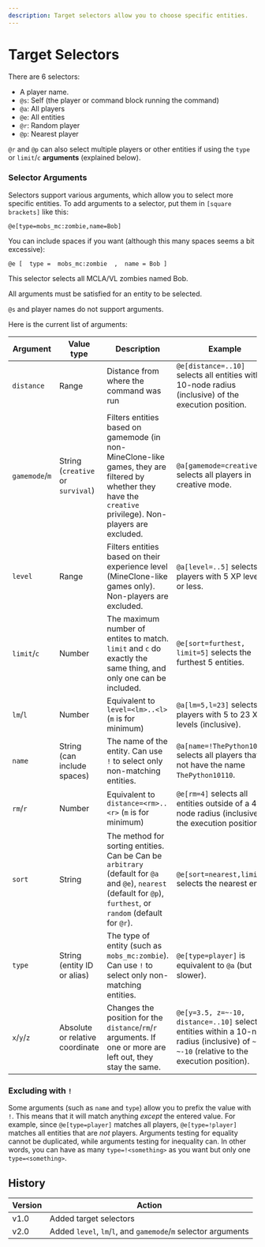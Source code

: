 ```yaml
---
description: Target selectors allow you to choose specific entities.
---
```


# Target Selectors

There are 6 selectors:

* A player name.
* `@s`: Self (the player or command block running the command)
* `@a`: All players
* `@e`: All entities
* `@r`: Random player
* `@p`: Nearest player

`@r` and `@p` can also select multiple players or other entities if using the `type` or `limit`/`c` **arguments** (explained below).

### Selector Arguments

Selectors support various arguments, which allow you to select more specific entities. To add arguments to a selector, put them in `[square brackets]` like this:

```
@e[type=mobs_mc:zombie,name=Bob]
```

You can include spaces if you want (although this many spaces seems a bit excessive):

```
@e [  type =  mobs_mc:zombie  ,  name = Bob ]
```

This selector selects all MCLA/VL zombies named Bob.

All arguments must be satisfied for an entity to be selected.

`@s` and player names do not support arguments.

Here is the current list of arguments:

<table data-card-size="large" data-view="cards" data-full-width="true"><thead><tr><th>Argument</th><th>Value type</th><th>Description</th><th>Example</th></tr></thead><tbody><tr><td><code>distance</code></td><td>Range</td><td>Distance from where the command was run</td><td><code>@e[distance=..10]</code> selects all entities within a 10-node radius (inclusive) of the execution position.</td></tr><tr><td><code>gamemode</code>/<code>m</code></td><td>String (<code>creative</code> or <code>survival</code>)</td><td>Filters entities based on gamemode (in non-MineClone-like games, they are filtered by whether they have the <code>creative</code> privilege). Non-players are excluded.</td><td><code>@a[gamemode=creative]</code> selects all players in creative mode.</td></tr><tr><td><code>level</code></td><td>Range</td><td>Filters entities based on their experience level (MineClone-like games only). Non-players are excluded.</td><td><code>@a[level=..5]</code> selects all players with 5 XP levels or less.</td></tr><tr><td><code>limit</code>/<code>c</code></td><td>Number</td><td>The maximum number of entites to match. <code>limit</code> and <code>c</code> do exactly the same thing, and only one can be included.</td><td><code>@e[sort=furthest, limit=5]</code> selects the furthest 5 entities.</td></tr><tr><td><code>lm</code>/<code>l</code></td><td>Number</td><td>Equivalent to <code>level=&#x3C;lm>..&#x3C;l></code> (<code>m</code> is for minimum)</td><td><code>@a[lm=5,l=23]</code> selects all players with 5 to 23 XP levels (inclusive).</td></tr><tr><td><code>name</code></td><td>String (can include spaces)</td><td>The name of the entity. Can use <code>!</code> to select only non-matching entities.</td><td><code>@a[name=!ThePython10110]</code> selects all players that do not have the name <code>ThePython10110</code>.</td></tr><tr><td><code>rm</code>/<code>r</code></td><td>Number</td><td>Equivalent to <code>distance=&#x3C;rm>..&#x3C;r></code> (<code>m</code> is for minimum)</td><td><code>@e[rm=4]</code> selects all entities outside of a 4-node radius (inclusive) of the execution position.</td></tr><tr><td><code>sort</code></td><td>String</td><td>The method for sorting entities. Can be Can be <code>arbitrary</code> (default for <code>@a</code> and <code>@e</code>), <code>nearest</code> (default for <code>@p</code>), <code>furthest</code>, or <code>random</code> (default for <code>@r</code>).</td><td><code>@e[sort=nearest,limit=1</code> selects the nearest entity.</td></tr><tr><td><code>type</code></td><td>String (entity ID or alias)</td><td>The type of entity (such as <code>mobs_mc:zombie</code>). Can use <code>!</code> to select only non-matching entities.</td><td><code>@e[type=player]</code> is equivalent to <code>@a</code> (but slower).</td></tr><tr><td><code>x</code>/<code>y</code>/<code>z</code></td><td>Absolute or relative coordinate</td><td>Changes the position for the <code>distance</code>/<code>rm</code>/<code>r</code> arguments. If one or more are left out, they stay the same.</td><td><code>@e[y=3.5, z=~-10, distance=..10]</code> selects all entities within a 10-node radius (inclusive) of <code>~ 3.5 ~-10</code> (relative to the execution position).</td></tr></tbody></table>



### Excluding with `!`

Some arguments (such as `name` and `type`) allow you to prefix the value with `!`. This means that it will match anything _except_ the entered value. For example, since `@e[type=player]` matches all players, `@e[type=!player]` matches all entities that are _not_ players. Arguments testing for equality cannot be duplicated, while arguments testing for inequality can. In other words, you can have as many `type=!<something>` as you want but only one `type=<something>`.

## History

| Version | Action                                                         |
| ------- | -------------------------------------------------------------- |
| v1.0    | Added target selectors                                         |
| v2.0    | Added `level`, `lm`/`l`, and `gamemode`/`m` selector arguments |
